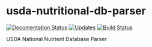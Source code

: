 # usda-nutritional-db-parser

[![Documentation Status](https://readthedocs.org/projects/usda-nutritional-db-parser/badge/?version=latest)](https://usda-nutritional-db-parser.readthedocs.io/en/latest/?badge=latest) [![Updates](https://pyup.io/repos/github/mattmacari/usda-nutritional-db-parser/shield.svg)](https://pyup.io/repos/github/mattmacari/usda-nutritional-db-parser/) [![Build Status](https://travis-ci.org/mattmacari/usda-nutritional-db-parser.svg?branch=master)](https://travis-ci.org/mattmacari/usda-nutritional-db-parser)

USDA National Nutrient Database Parser

